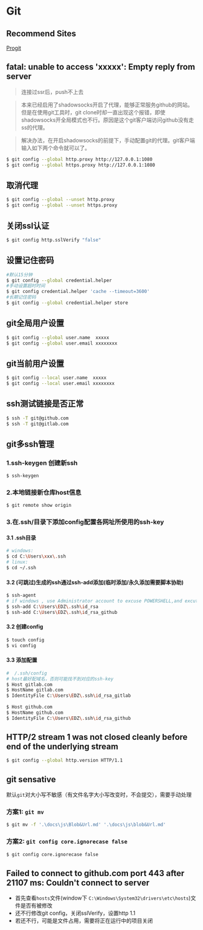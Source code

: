 # Git

## Recommend Sites
[Progit](https://www.progit.cn/)

## fatal: unable to access 'xxxxx': Empty reply from server

> 连接过ssr后，push不上去

> 本来已经启用了shadowsocks开启了代理，能够正常服务github的网站。但是在使用git工具时，git clone时却一直出现这个报错，即使shadowsocks开全局模式也不行。原因是这个git客户端访问github没有走ss的代理。

> 解决办法，在开启shadowsocks的前提下，手动配置git的代理。git客户端输入如下两个命令就可以了。

```bash
$ git config --global http.proxy http://127.0.0.1:1080
$ git config --global https.proxy http://127.0.0.1:1080
```

## 取消代理
```bash
$ git config --global --unset http.proxy 
$ git config --global --unset https.proxy 
```

## 关闭ssl认证
```bash
$ git config http.sslVerify "false"
```

## 设置记住密码
```bash
#默认15分钟
$ git config --global credential.helper 
#手动设置超时时间
$ git config credential.helper 'cache --timeout=3600'
#长期记住密码
$ git config --global credential.helper store
```

## git全局用户设置
```bash
$ git config --global user.name  xxxxx
$ git config --global user.email xxxxxxxx
```

## git当前用户设置
```bash
$ git config --local user.name  xxxxx
$ git config --local user.email xxxxxxxx
```

## ssh测试链接是否正常
```bash
$ ssh -T git@github.com
$ ssh -T git@gitlab.com
```

## git多ssh管理

### 1.ssh-keygen 创建新ssh
```bash
$ ssh-keygen
```

### 2.本地链接新仓库host信息
```bash
$ git remote show origin
```

### 3.在.ssh/目录下添加config配置各网址所使用的ssh-key

#### 3.1 .ssh目录
```bash
# windows:
$ cd C:\Users\xxx\.ssh
# linux:
$ cd ~/.ssh
```

#### 3.2 (可跳过)生成的ssh通过ssh-add添加(临时添加/永久添加需要脚本协助)

```bash
$ ssh-agent
# if windows , use Administrator account to excuse POWERSHELL,and excute `Set-Service -Name ssh-agent -StartupType automatic`,then excute `ssh-agent`
$ ssh-add C:\Users\EDZ\.ssh\id_rsa
$ ssh-add C:\Users\EDZ\.ssh\id_rsa_github
```

#### 3.2 创建config
```bash
$ touch config
$ vi config
```

#### 3.3 添加配置
```bash
#  /.ssh/config
# host最好配域名，否则可能找不到对应的ssh-key
$ Host gitlab.com
$ HostName gitlab.com
$ IdentityFile C:\Users\EDZ\.ssh\id_rsa_gitlab
    
$ Host github.com
$ HostName github.com
$ IdentityFile C:\Users\EDZ\.ssh\id_rsa_github
```

## HTTP/2 stream 1 was not closed cleanly before end of the underlying stream

```bash
$ git config --global http.version HTTP/1.1
```

## git sensative

默认`git`对大小写不敏感（有文件名字大小写改变时，不会提交），需要手动处理

### 方案1: `git mv`

```bash
$ git mv -f '.\docs\js\Blob&Url.md' '.\docs\js\blob&Url.md'
```

### 方案2: `git config core.ignorecase false`

```bash
$ git config core.ignorecase false
```


## Failed to connect to github.com port 443 after 21107 ms: Couldn't connect to server

- 首先查看`hosts`文件(window下 `C:\Windows\System32\drivers\etc\hosts`)文件是否有被修改
- 还不行修改git config，关闭sslVerify，设置http 1.1
- 若还不行，可能是文件占用，需要将正在运行中的项目关闭
